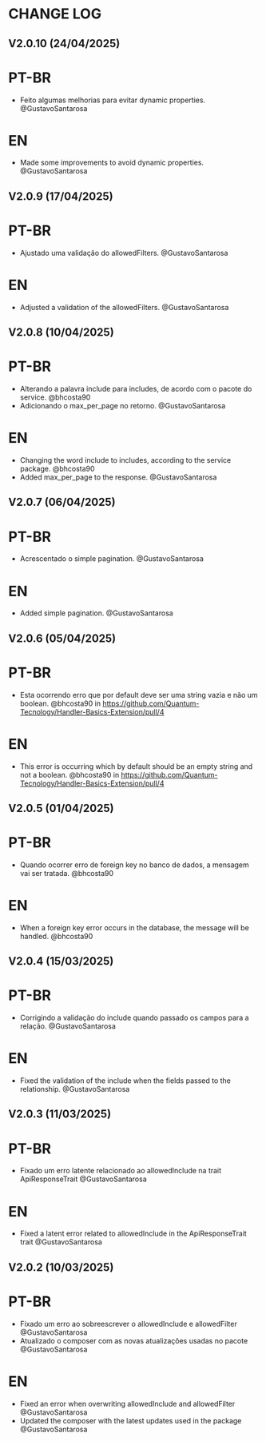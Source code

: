 # CHANGE LOG

## V2.0.10 (24/04/2025)

# PT-BR

- Feito algumas melhorias para evitar dynamic properties. @GustavoSantarosa

# EN

- Made some improvements to avoid dynamic properties. @GustavoSantarosa

## V2.0.9 (17/04/2025)

# PT-BR

- Ajustado uma validação do allowedFilters. @GustavoSantarosa

# EN

- Adjusted a validation of the allowedFilters. @GustavoSantarosa

## V2.0.8 (10/04/2025)

# PT-BR

- Alterando a palavra include para includes, de acordo com o pacote do service. @bhcosta90
- Adicionando o max_per_page no retorno. @GustavoSantarosa

# EN

- Changing the word include to includes, according to the service package. @bhcosta90
- Added max_per_page to the response. @GustavoSantarosa

## V2.0.7 (06/04/2025)

# PT-BR

- Acrescentado o simple pagination. @GustavoSantarosa

# EN

- Added simple pagination. @GustavoSantarosa

## V2.0.6 (05/04/2025)

# PT-BR

- Esta ocorrendo erro que por default deve ser uma string vazia e não um boolean. @bhcosta90 in https://github.com/Quantum-Tecnology/Handler-Basics-Extension/pull/4

# EN

- This error is occurring which by default should be an empty string and not a boolean. @bhcosta90 in https://github.com/Quantum-Tecnology/Handler-Basics-Extension/pull/4

## V2.0.5 (01/04/2025)

# PT-BR

- Quando ocorrer erro de foreign key no banco de dados, a mensagem vai ser tratada. @bhcosta90

# EN

- When a foreign key error occurs in the database, the message will be handled. @bhcosta90

## V2.0.4 (15/03/2025)

# PT-BR

- Corrigindo a validação do include quando passado os campos para a relação. @GustavoSantarosa

# EN

- Fixed the validation of the include when the fields passed to the relationship. @GustavoSantarosa

## V2.0.3 (11/03/2025)

# PT-BR

- Fixado um erro latente relacionado ao allowedInclude na trait ApiResponseTrait @GustavoSantarosa

# EN

- Fixed a latent error related to allowedInclude in the ApiResponseTrait trait @GustavoSantarosa

## V2.0.2 (10/03/2025)

# PT-BR

- Fixado um erro ao sobreescrever o allowedInclude e allowedFilter @GustavoSantarosa
- Atualizado o composer com as novas atualizações usadas no pacote @GustavoSantarosa

# EN

- Fixed an error when overwriting allowedInclude and allowedFilter @GustavoSantarosa
- Updated the composer with the latest updates used in the package @GustavoSantarosa
